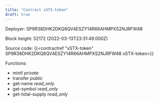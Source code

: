 ```yaml
---
title: "Contract xSTX-token"
draft: true
---
```

Deployer: SP9R38DHK2DKQ8QV4ESZY14R66AHMPXS2NJRFW48


 



Block height: 52172 (2022-03-13T23:31:49.000Z)

Source code: {{<contractref "xSTX-token" SP9R38DHK2DKQ8QV4ESZY14R66AHMPXS2NJRFW48 xSTX-token>}}

Functions:

* mint! _private_
* transfer _public_
* get-name _read_only_
* get-symbol _read_only_
* get-total-supply _read_only_
